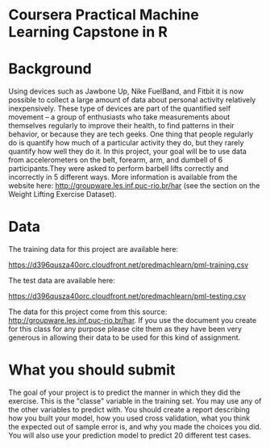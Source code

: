 # Coursera Practical Machine Learning Capstone in R
# Background
Using devices such as Jawbone Up, Nike FuelBand, and Fitbit it is now possible to collect a large amount of data about personal activity relatively inexpensively. These type of devices are part of the quantified self movement – a group of enthusiasts who take measurements about themselves regularly to improve their health, to find patterns in their behavior, or because they are tech geeks. One thing that people regularly do is quantify how much of a particular activity they do, but they rarely quantify how well they do it. In this project, your goal will be to use data from accelerometers on the belt, forearm, arm, and dumbell of 6 participants.They were asked to perform barbell lifts correctly and incorrectly in 5 different ways. More information is available from the 
website here: http://groupware.les.inf.puc-rio.br/har (see the section on the Weight Lifting Exercise Dataset). 

# Data 
The training data for this project are available here: 

 https://d396qusza40orc.cloudfront.net/predmachlearn/pml-training.csv

The test data are available here:

 https://d396qusza40orc.cloudfront.net/predmachlearn/pml-testing.csv
 
 The data for this project come from this source: http://groupware.les.inf.puc-rio.br/har. 
 If you use the document you create for this class for any purpose please cite them as they have been very generous in allowing their data to be used for this kind of assignment. 
 
 # What you should submit
 
 The goal of your project is to predict the manner in which they did the exercise. This is the "classe" variable in the training set. You may use any of the other variables to predict with. You should create a report describing how you built your model, how you used cross validation, what you think the expected out of sample error is, and why you made the choices you did. You will also use your prediction model to predict 20 different test cases. 



